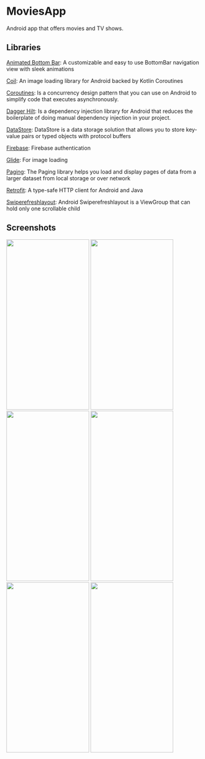 # MoviesApp
Android app that offers movies and TV shows.

## Libraries
[Animated Bottom Bar](https://github.com/Droppers/AnimatedBottomBar): A customizable and easy to use BottomBar navigation view with sleek animations

[Coil](https://coil-kt.github.io/coil/): An image loading library for Android backed by Kotlin Coroutines

[Coroutines](https://developer.android.com/kotlin/coroutines): Is a concurrency design pattern that you can use on Android to simplify code that executes asynchronously.

[Dagger Hilt](https://developer.android.com/training/dependency-injection/hilt-android): Is a dependency injection library for Android that reduces the boilerplate of doing manual dependency injection in your project.

[DataStore](https://developer.android.com/topic/libraries/architecture/datastore): DataStore is a data storage solution that allows you to store key-value pairs or typed objects with protocol buffers

[Firebase](https://firebase.google.com/): Firebase authentication

[Glide](https://github.com/bumptech/glide): For image loading

[Paging](https://developer.android.com/topic/libraries/architecture/paging/v3-overview): The Paging library helps you load and display pages of data from a larger dataset from local storage or over network

[Retrofit](https://square.github.io/retrofit/): A type-safe  HTTP client  for Android and Java

[Swiperefreshlayout](https://developer.android.com/jetpack/androidx/releases/swiperefreshlayout): Android Swiperefreshlayout is a ViewGroup that can hold only one scrollable child


## Screenshots
<div>
<img src="https://github.com/batu1509/Movies_App/blob/master/screenshots/darkTheme/Screenshot_1680636082.png?raw=true"  width="216" height="444">
<img src="https://github.com/batu1509/Movies_App/blob/master/screenshots/darkTheme/Screenshot_1680638955.png?raw=true"  width="216" height="444">
<img src="https://github.com/batu1509/Movies_App/blob/master/screenshots/darkTheme/Screenshot_1680635990.png?raw=true"  width="216" height="444">
<img src="https://github.com/batu1509/Movies_App/blob/master/screenshots/darkTheme/Screenshot_1680636000.png?raw=true"  width="216" height="444">
<img src="https://github.com/batu1509/Movies_App/blob/master/screenshots/darkTheme/Screenshot_1680635986.png?raw=true"  width="216" height="444">
<img src="https://github.com/batu1509/Movies_App/blob/master/screenshots/darkTheme/Screenshot_1680635981.png?raw=true"  width="216" height="444">
</div>
